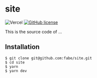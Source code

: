 # site

![Vercel](https://img.shields.io/github/deployments/fabe/site/production?logo=vercel&logoColor=white&label=Vercel)
[![GitHub license](https://img.shields.io/github/license/fabe/site)](https://github.com/fabe/site/blob/main/license)

This is the source code of ...

## Installation

    $ git clone git@github.com:fabe/site.git
    $ cd site
    $ yarn
    $ yarn dev
